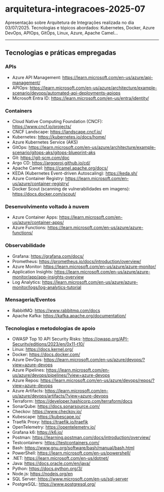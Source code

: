 # arquitetura-integracoes-2025-07
Apresentação sobre Arquitetura de Integrações realizada no dia 03/07/2025. Tecnologias e tópicos abordados: Kubernetes, Docker, Azure DevOps, APIOps, GitOps, Linux, Azure, Apache Camel...

---

## Tecnologias e práticas empregadas

### APIs
- Azure API Management: https://learn.microsoft.com/en-us/azure/api-management/
- APIOps: https://learn.microsoft.com/en-us/azure/architecture/example-scenario/devops/automated-api-deployments-apiops
- Microsoft Entra ID: https://learn.microsoft.com/en-us/entra/identity/

### Containers
- Cloud Native Computing Foundation (CNCF): https://www.cncf.io/projects/
- CNCF Landscape: https://landscape.cncf.io/
- Kubernetes: https://kubernetes.io/docs/home/
- Azure Kubernetes Service (AKS)
- GitOps: https://learn.microsoft.com/en-us/azure/architecture/example-scenario/gitops-aks/gitops-blueprint-aks
- Git: https://git-scm.com/doc
- Argo CD: https://argoproj.github.io/cd/
- Apache Camel: https://camel.apache.org/docs/
- KEDA (Kubernetes Event-driven Autoscaling): https://keda.sh/
- Azure Container Registry: https://learn.microsoft.com/en-us/azure/container-registry/
- Docker Scout (scanning de vulnerabilidades em imagens): https://docs.docker.com/scout/

### Desenvolvimento voltado à nuvem
- Azure Container Apps: https://learn.microsoft.com/en-us/azure/container-apps/
- Azure Functions: https://learn.microsoft.com/en-us/azure/azure-functions/

### Observabilidade

- Grafana: https://grafana.com/docs/
- Prometheus: https://prometheus.io/docs/introduction/overview/
- Azure Monitor: https://learn.microsoft.com/en-us/azure/azure-monitor/
- Application Insights: https://learn.microsoft.com/en-us/azure/azure-monitor/app/app-insights-overview
- Log Analytics: https://learn.microsoft.com/en-us/azure/azure-monitor/logs/log-analytics-tutorial

### Mensageria/Eventos

- RabbitMQ: https://www.rabbitmq.com/docs
- Apache Kafka: https://kafka.apache.org/documentation/

### Tecnologias e metodologias de apoio
- OWASP Top 10 API Security Risks: https://owasp.org/API-Security/editions/2023/en/0x11-t10/
- Linux: https://docs.kernel.org/
- Docker: https://docs.docker.com/ 
- Azure DevOps: https://learn.microsoft.com/en-us/azure/devops/?view=azure-devops
- Azure Pipelines: https://learn.microsoft.com/en-us/azure/devops/pipelines/?view=azure-devops
- Azure Repos: https://learn.microsoft.com/en-us/azure/devops/repos/?view=azure-devops
- Azure Artifacts: https://learn.microsoft.com/en-us/azure/devops/artifacts/?view=azure-devops
- Terraform: https://developer.hashicorp.com/terraform/docs
- SonarQube: https://docs.sonarsource.com/
- Checkov: https://www.checkov.io/
- Kubescape: https://kubescape.io/
- Traefik Proxy: https://traefik.io/traefik
- OpenTelemetry: https://opentelemetry.io/
- Grafana k6: https://k6.io/
- Postman: https://learning.postman.com/docs/introduction/overview/
- Testcontainers: https://testcontainers.com/
- Bash: https://www.gnu.org/software/bash/manual/bash.html
- PowerShell: https://learn.microsoft.com/en-us/powershell/
- .NET: https://learn.microsoft.com/en-us/dotnet/
- Java: https://docs.oracle.com/en/java/
- Python: https://docs.python.org/3/
- Node.js: https://nodejs.org/en
- SQL Server: https://www.microsoft.com/en-us/sql-server
- PostgreSQL: https://www.postgresql.org/